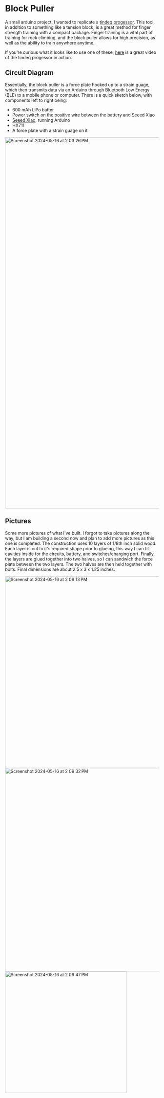# Block Puller

A small arduino project, I wanted to replicate a [tindeq progessor](https://tindeq.com/product/progressor/). This tool, in addition to something like a tension block, is a great method for finger strength training with a compact package. Finger training is a vital part of training for rock climbing, and the block puller allows for high precision, as well as the ability to train anywhere anytime.

If you're curious what it looks like to use one of these, [here](https://www.youtube.com/watch?v=RMn2DxFDHQI) is a great video of the tindeq progessor in action.


## Circuit Diagram
Essentially, the block puller is a force plate hooked up to a strain guage, which then transmits data via an Arduino through Bluetooth Low Energy (BLE) to a mobile phone or computer. There is a quick sketch below, with components left to right being:
- 600 mAh LiPo batter
- Power switch on the positive wire between the battery and Seeed Xiao
- [Seeed Xiao](https://www.google.com/search?q=seeed+xiao+ble&rlz=1C5GCCM_en&oq=seeed+xiao+ble&gs_lcrp=EgZjaHJvbWUqCQgAEEUYOxiABDIJCAAQRRg7GIAEMgcIARAAGIAEMgcIAhAAGIAEMgcIAxAAGIAEMgcIBBAAGIAEMgYIBRBFGDwyBggGEEUYPDIGCAcQRRg8qAIAsAIA&sourceid=chrome&ie=UTF-8), running Arduino
- HX711
- A force plate with a strain guage on it

<img width="1215" alt="Screenshot 2024-05-16 at 2 03 26 PM" src="https://github.com/mitchbr/BlockPullApp/assets/40349575/5c0b5749-48f7-4530-82c0-d43e52420f72">



## Pictures

Some more pictures of what I've built. I forgot to take pictures along the way, but I am building a second now and plan to add more pictures as this one is completed. The construction uses 10 layers of 1/8th inch solid wood. Each layer is cut to it's required shape prior to glueing, this way I can fit cavities inside for the circuits, battery, and switches/charging port. Finally, the layers are glued together into two halves, so I can sandwich the force plate between the two layers. The two halves are then held together with bolts. Final dimensions are about 2.5 x 3 x 1.25 inches.

<img width="628" alt="Screenshot 2024-05-16 at 2 09 13 PM" src="https://github.com/mitchbr/BlockPullApp/assets/40349575/e6b10ae2-9bc1-4138-b595-15a54bc28012">

<img width="666" alt="Screenshot 2024-05-16 at 2 09 32 PM" src="https://github.com/mitchbr/BlockPullApp/assets/40349575/45d4be27-b318-4dd8-b46f-328c3b9a0385">

<img width="398" alt="Screenshot 2024-05-16 at 2 09 47 PM" src="https://github.com/mitchbr/BlockPullApp/assets/40349575/12085bd1-895c-4692-8bcd-5e02efa6aab7">
